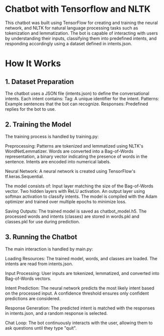# Chatbot with Tensorflow and NLTK

This chatbot was built using TensorFlow for creating and training the neural network,
and NLTK for natural language processing tasks such as tokenization and lemmatization.
The bot is capable of interacting with users by understanding their inputs,
classifying them into predefined intents, and responding accordingly using a dataset defined in intents.json.

# How It Works

## 1. Dataset Preparation
The chatbot uses a JSON file (intents.json) to define the conversational intents.
Each intent contains:
Tag: A unique identifier for the intent.
Patterns: Example sentences that the bot can recognize.
Responses: Predefined replies for the bot to use.

## 2. Training the Model
The training process is handled by training.py:

Preprocessing:
Patterns are tokenized and lemmatized using NLTK's WordNetLemmatizer.
Words are converted into a Bag-of-Words representation, a binary vector indicating the presence of words in the sentence.
Intents are encoded into numerical labels.

Neural Network:
A neural network is created using TensorFlow's tf.keras.Sequential.

The model consists of:
Input layer matching the size of the Bag-of-Words vector.
Two hidden layers with ReLU activation.
An output layer using softmax activation to classify intents.
The model is compiled with the Adam optimizer and trained over multiple epochs to minimize loss.

Saving Outputs:
The trained model is saved as chatbot_model.h5.
The processed words and intents (classes) are stored in words.pkl and classes.pkl for use during prediction.

## 3. Running the Chatbot
The main interaction is handled by main.py:

Loading Resources:
The trained model, words, and classes are loaded.
The intents are read from intents.json.

Input Processing:
User inputs are tokenized, lemmatized, and converted into Bag-of-Words vectors.

Intent Prediction:
The neural network predicts the most likely intent based on the processed input.
A confidence threshold ensures only confident predictions are considered.

Response Generation:
The predicted intent is matched with the responses in intents.json, and a random response is selected.

Chat Loop:
The bot continuously interacts with the user, allowing them to ask questions until they type "quit".

